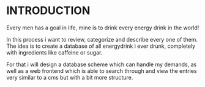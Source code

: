 INTRODUCTION
============

Every men has a goal in life, mine is to drink every energy drink in the
world!

In this process i want to review, categorize and describe every one of
them. The idea is to create a database of all energydrink i ever drunk,
completely with ingredients like caffeine or sugar.

For that i will design a database scheme which can handle my demands, as
well as a web frontend which is able to search through and view the entries
very similar to a cms but with a bit more structure.

